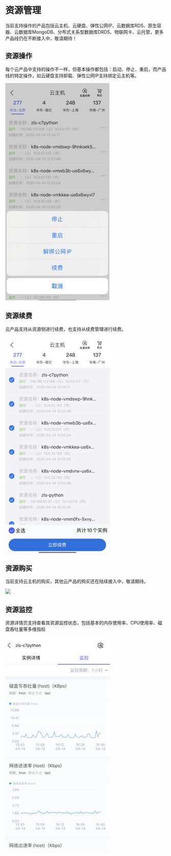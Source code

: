 # 资源管理
当前支持操作的产品包括云主机、云硬盘、弹性公网IP、云数据库RDS、原生容器、云数据库MongoDB、分布式关系型数据库DRDS、物联网卡、云托管，更多产品线仍在不断接入中，敬请期待！
## 资源操作
每个云产品中支持的操作不一样，但基本操作都包括：启动、停止、重启，而产品线的特定操作，如云硬盘支持卸载、弹性公网IP支持绑定云主机等。

![](../../../../image/JdcloudApp/资源操作.png)
## 资源续费
云产品支持从资源侧进行续费，也支持从续费管理进行续费。

![](../../../../image/JdcloudApp/资源续费.png)
## 资源购买
当前支持云主机的购买，其他云产品的购买还在陆续接入中，敬请期待。

![](../../../../image/JdcloudApp/y云资源购买.png)
## 资源监控
资源详情页支持查看其资源监控状态，包括基本的内存使用率、CPU使用率、磁盘吞吐量等多维指标

![](../../../../image/JdcloudApp/资源监控.png)
